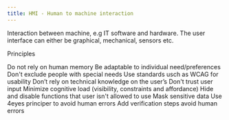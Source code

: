 ```yaml
---
title: HMI - Human to machine interaction
---
```

Interaction between machine, e.g IT software and hardware. The user interface can either be graphical, mechanical, sensors etc.

Principles

Do not rely on human memory
Be adaptable to individual need/preferences
Don't exclude people with special needs
Use standards usch as WCAG for usability
Don’t rely on technical knowledge on the user’s
Don't trust user input
Minimize cognitive load (visibility, constraints and affordance)
Hide and disable functions that user isn't allowed to use
Mask sensitive data
Use 4eyes principer to avoid human errors
Add verification steps avoid human errors
